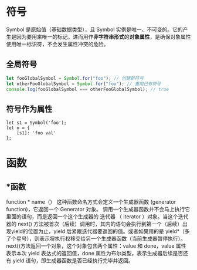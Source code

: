 # 符号

Symbol 是原始值（基础数据类型），且 Symbol 实例是唯一、不可变的。它的产生是因为要用来唯一的标记，进而用作**非字符串形式**的**对象属性**，是确保对象属性使用唯一标识符，不会发生属性冲突的危险。

## 全局符号

```javascript
let fooGlobalSymbol = Symbol.for("foo"); // 创建新符号
let otherFooGlobalSymbol = Symbol.for("foo"); // 重用已有符号
console.log(fooGlobalSymbol === otherFooGlobalSymbol); // true
```

## 符号作为属性

```
let s1 = Symbol('foo');
let o = {
	[s1]: 'foo val'
};
```

# 函数

## *函数

function * name（） 这种函数命名方式会定义一个生成器函数 (generator function)，它返回一个 Generator 对象。
调用一个生成器函数并不会马上执行它里面的语句，而是返回一个这个生成器的 迭代器 （ iterator ）对象。当这个迭代器的 next() 方法被首次（后续）调用时，其内的语句会执行到第一个（后续）出现yield的位置为止，yield 后紧跟迭代器要返回的值。或者如果用的是 yield*（多了个星号），则表示将执行权移交给另一个生成器函数（当前生成器暂停执行）。
next()方法返回一个对象，这个对象包含两个属性：value 和 done，value 属性表示本次 yield 表达式的返回值，done 属性为布尔类型，表示生成器后续是否还有 yield 语句，即生成器函数是否已经执行完毕并返回。